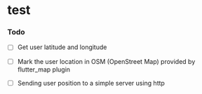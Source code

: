 # test

### Todo
- [ ] Get user latitude and longitude
- [ ] Mark the user location in OSM (OpenStreet Map) provided by flutter_map plugin
- [ ] Sending user position to a simple server using http



